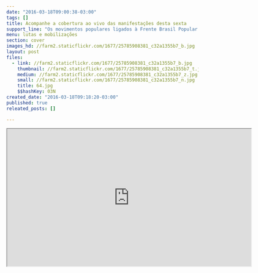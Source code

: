 ```yaml
---
date: "2016-03-18T09:00:38-03:00"
tags: []
title: Acompanhe a cobertura ao vivo das manifestações desta sexta
support_line: "Os movimentos populares ligados à Frente Brasil Popular realizam ao longo desta sexta-feira (18) diversas manifestações em todo o país em defesa da democracia e contra o golpe. Acompanhe!"
menu: lutas e mobilizações
section: cover
images_hd: //farm2.staticflickr.com/1677/25785908381_c32a1355b7_b.jpg
layout: post
files:
  - link: //farm2.staticflickr.com/1677/25785908381_c32a1355b7_b.jpg
    thumbnail: //farm2.staticflickr.com/1677/25785908381_c32a1355b7_t.jpg
    medium: //farm2.staticflickr.com/1677/25785908381_c32a1355b7_z.jpg
    small: //farm2.staticflickr.com/1677/25785908381_c32a1355b7_n.jpg
    title: 64.jpg
    $$hashKey: 03N
created_date: "2016-03-18T09:18:20-03:00"
published: true
releated_posts: []

---
```

<p><iframe height="360" src="http://cobertura.brasildefato.com.br" width="640"></iframe></p>
